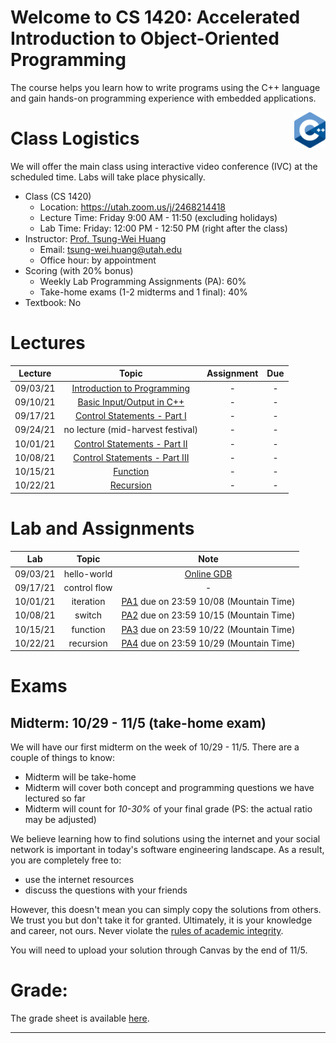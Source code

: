# Welcome to CS 1420: Accelerated Introduction to Object-Oriented Programming

The course helps you learn how to write programs using the C++ language and gain hands-on programming experience with embedded applications.

<img align="right" width="10%" src="images/course-image.png">

# Class Logistics

We will offer the main class using interactive video conference (IVC) at the scheduled time. Labs will take place physically.

+ Class (CS 1420)
  + Location: https://utah.zoom.us/j/2468214418
  + Lecture Time: Friday 9:00 AM - 11:50 (excluding holidays)
  + Lab Time: Friday: 12:00 PM - 12:50 PM (right after the class)
+ Instructor: [Prof. Tsung-Wei Huang][Tsung-Wei Huang]
  + Email: tsung-wei.huang@utah.edu
  + Office hour: by appointment
+ Scoring (with 20% bonus)
  + Weekly Lab Programming Assignments (PA): 60%
  + Take-home exams (1-2 midterms and 1 final): 40%
+ Textbook: No

# Lectures

| Lecture  | Topic | Assignment | Due | 
| :-:      | :-:   | :-:        | :-: |
| 09/03/21 | [Introduction to Programming](slides/lecture1.pdf) | - | - |
| 09/10/21 | [Basic Input/Output in C++](slides/lecture2.pdf) | - | - |
| 09/17/21 | [Control Statements - Part I](slides/lecture3.pdf) | - | - |
| 09/24/21 | no lecture (mid-harvest festival) | - | - |
| 10/01/21 | [Control Statements - Part II](slides/lecture4.pdf) | - | - |
| 10/08/21 | [Control Statements - Part III](slides/lecture5.pdf) | - | - |
| 10/15/21 | [Function](slides/lecture6.pdf) | - | - |
| 10/22/21 | [Recursion](slides/lecture7.pdf) | - | - |
 
# Lab and Assignments

| Lab      | Topic  | Note |
| :-:      | :-:    | :-:  |
| 09/03/21 | hello-world | [Online GDB](https://www.onlinegdb.com/) |
| 09/17/21 | control flow | - |
| 10/01/21 | iteration | [PA1](PAs/PA1.docx) due on 23:59 10/08 (Mountain Time) |
| 10/08/21 | switch    | [PA2](PAs/PA2.docx) due on 23:59 10/15 (Mountain Time) |
| 10/15/21 | function  | [PA3](PAs/PA3.docx) due on 23:59 10/22 (Mountain Time) |
| 10/22/21 | recursion | [PA4](PAs/PA4.docx) due on 23:59 10/29 (Mountain Time) |

# Exams


## Midterm: 10/29 - 11/5 (take-home exam)

We will have our first midterm on the week of 10/29 - 11/5.
There are a couple of things to know:

  + Midterm will be take-home
  + Midterm will cover both concept and programming questions we have lectured so far
  + Midterm will count for *10-30%* of your final grade (PS: the actual ratio may be adjusted)

We believe learning how to find solutions using the internet and your social network is important in today's software engineering landscape.
As a result, you are completely free to:
  + use the internet resources
  + discuss the questions with your friends

However, this doesn't mean you can simply copy the solutions from others.
We trust you but don't take it for granted. 
Ultimately, it is your knowledge and career, not ours.
Never violate the [rules of academic integrity](https://regulations.utah.edu/academics/6-400.php). 

You will need to upload your solution through Canvas by the end of 11/5.

# Grade: 

The grade sheet is available [here](https://docs.google.com/spreadsheets/d/1-UcFXgP9A3SDcwU_f5XxV68YFjVbHQeYIMI3m8mGtkI/edit#gid=0).


---

[Tsung-Wei Huang]:    https://tsung-wei-huang.github.io/

